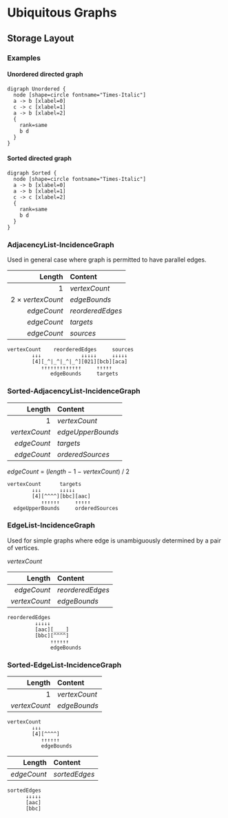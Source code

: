 # Ubiquitous Graphs

## Storage Layout

### Examples

#### Unordered directed graph

```plantuml
digraph Unordered {
  node [shape=circle fontname="Times-Italic"]
  a -> b [xlabel=0]
  c -> c [xlabel=1]
  a -> b [xlabel=2]
  {
    rank=same
    b d
  }
}
```

#### Sorted directed graph

```plantuml
digraph Sorted {
  node [shape=circle fontname="Times-Italic"]
  a -> b [xlabel=0]
  a -> b [xlabel=1]
  c -> c [xlabel=2]
  {
    rank=same
    b d
  }
}
```

### AdjacencyList-IncidenceGraph

Used in general case where graph is permitted to have parallel edges.

|                 Length | Content            |
|-----------------------:|:-------------------|
|                      1 | _vertexCount_      |
|      2 × _vertexCount_ | _edgeBounds_       |
|            _edgeCount_ | _reorderedEdges_   |
|            _edgeCount_ | _targets_          |
|            _edgeCount_ | _sources_          |

```
vertexCount    reorderedEdges     sources
        ↓↓↓             ↓↓↓↓↓     ↓↓↓↓↓
        [4][_^|_^|_^|_^][021][bcb][aca]
           ↑↑↑↑↑↑↑↑↑↑↑↑↑     ↑↑↑↑↑
              edgeBounds     targets
```

### Sorted-AdjacencyList-IncidenceGraph

|             Length | Content            |
|-------------------:|:-------------------|
|                  1 | _vertexCount_      |
|      _vertexCount_ | _edgeUpperBounds_  |
|        _edgeCount_ | _targets_          |
|        _edgeCount_ | _orderedSources_   |

_edgeCount_ = (_length_ − 1 − _vertexCount_) / 2

```
vertexCount      targets
        ↓↓↓      ↓↓↓↓↓
        [4][^^^^][bbc][aac]
           ↑↑↑↑↑↑     ↑↑↑↑↑
  edgeUpperBounds     orderedSources
```

### EdgeList-IncidenceGraph

Used for simple graphs where edge is unambiguously determined by a pair of vertices.

_vertexCount_

|             Length | Content          |
|-------------------:|:-----------------|
|        _edgeCount_ | _reorderedEdges_ |
|      _vertexCount_ | _edgeBounds_     |

```
reorderedEdges
         ↓↓↓↓↓
         [aac][____]
         [bbc][^^^^]
              ↑↑↑↑↑↑
              edgeBounds
```

### Sorted-EdgeList-IncidenceGraph

|             Length | Content            |
|-------------------:|:-------------------|
|                  1 | _vertexCount_      |
|      _vertexCount_ | _edgeBounds_       |

```
vertexCount
        ↓↓↓
        [4][^^^^]
           ↑↑↑↑↑↑
           edgeBounds
```

|        Length | Content          |
|--------------:|:-----------------|
|   _edgeCount_ | _sortedEdges_    |

```
sortedEdges
      ↓↓↓↓↓
      [aac]
      [bbc]
```
